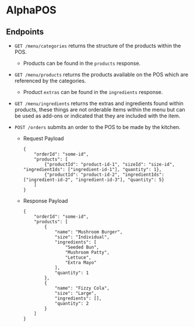 # AlphaPOS

## Endpoints

* `GET /menu/categories` returns the structure of the products within the POS.
    * Products can be found in the `products` response.
* `GET /menu/products` returns the products available on the POS which are referenced by the categories.
    * Product `extras` can be found in the `ingredients` response.
* `GET /menu/ingredients` returns the extras and ingredients found within products, these things are not orderable items within the menu but can be used as add-ons or indicated that they are included with the item.

* `POST /orders` submits an order to the POS to be made by the kitchen. 
    * Request Payload
        ```
        {
			"orderId": "some-id",
			"products": [
				{"productId": "product-id-1", "sizeId": "size-id", "ingredientIds": ["ingredient-id-1"], "quantity": 1},
				{"productId": "product-id-2", "ingredientIds": ["ingredient-id-2", "ingredient-id-3"], "quantity": 5}
			]
		}
        ```
	* Response Payload
		```
		{
			"orderId": "some-id",
			"products": [
				{
					"name": "Mushroom Burger",
					"size": "Individual",
					"ingredients": [
						"Seeded Bun",
						"Mushroom Patty",
						"Lettuce",
						"Extra Mayo"
					],
					"quantity": 1
				},
				{
					"name": "Fizzy Cola",
					"size": "Large",
					"ingredients": [],
					"quantity": 2
				}
			]
		}
		```
